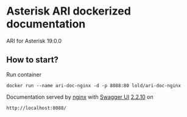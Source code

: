 # Asterisk ARI dockerized documentation
ARI for Asterisk 19.0.0
## How to start?
Run container
```
docker run --name ari-doc-nginx -d -p 8088:80 lold/ari-doc-nginx
```
Documentation served by [nginx](http://nginx.org/) with [Swagger UI](https://swagger.io/) [2.2.10](https://github.com/swagger-api/swagger-ui/tree/v2.2.10) on
```
http://localhost:8088/
```

